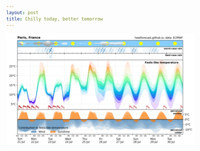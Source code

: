 ```yaml
---
layout: post
title: Chilly today, better tomorrow
---
```


![Heatforecast meteogram Paris 21 July 2024](images/paris_2024072100.png)

